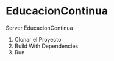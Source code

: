 EducacionContinua
=================

Server EducacionContinua

1. Clonar el Proyecto
2. Build With Dependencies
3. Run
